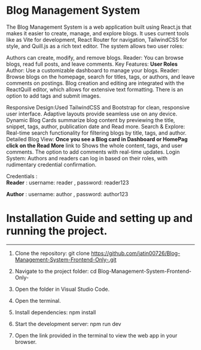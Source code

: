 # Blog Management System
The Blog Management System is a web application built using React.js that makes it easier to create, manage, and explore blogs. It uses current tools like as Vite for development, React Router for navigation, TailwindCSS for style, and Quill.js as a rich text editor. The system allows two user roles:

Authors can create, modify, and remove blogs.
Reader: You can browse blogs, read full posts, and leave comments.
Key Features: **User Roles**
Author: Use a customizable dashboard to manage your blogs.
Reader: Browse blogs on the homepage, search for titles, tags, or authors, and leave comments on postings.
Blog creation and editing are integrated with the ReactQuill editor, which allows for extensive text formatting. There is an option to add tags and submit images.


Responsive Design:Used TailwindCSS and Bootstrap for clean, responsive user interface. Adaptive layouts provide seamless use on any device.
Dynamic Blog Cards summarize blog content by previewing the title, snippet, tags, author, publication date and Read more.
Search & Explore: Real-time search functionality for filtering blogs by title, tags, and author.
Detailed Blog View: **Once you see a Blog card  in Dashboard or HomePag click on the Read More**  link to Shows the whole content, tags, and user comments. The option to add comments with real-time updates.
Login System: Authors and readers can log in based on their roles, with rudimentary credential confirmation. 



Credentials :  
**Reader** : username: reader , 
             password: reader123
         
**Author** : username: author , 
           password: author123 
        


# Installation Guide and setting up and running the project.
------------------------------------------------------------------

1. Clone the repository: git clone https://github.com/jatin00726/Blog-Management-System-Frontend-Only-.git

2. Navigate to the project folder: cd Blog-Management-System-Frontend-Only-

3. Open the folder in Visual Studio Code.

4. Open the terminal.

5. Install dependencies: npm install

6. Start the development server: npm run dev

7. Open the link provided in the terminal to view the web app in your browser.







